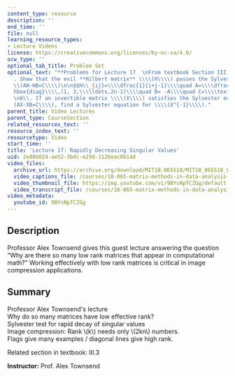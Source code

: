 ```yaml
---
content_type: resource
description: ''
end_time: ''
file: null
learning_resource_types:
- Lecture Videos
license: https://creativecommons.org/licenses/by-nc-sa/4.0/
ocw_type: ''
optional_tab_title: Problem Set
optional_text: "**Problems for Lecture 17  \nFrom textbook Section III.3**\n\n2\\\
  . Show that the evil **Hilbert matrix** \\\\(H\\\\) passes the Sylvester test \\\
  \\(AH-HB=C\\\\)\n\n$$H\\_{ij}=\\\\dfrac{1}{i+j-1}\\\\quad A=\\\\dfrac{1}{2}\\\\\
  hbox{diag}\\\\,(1, 3,\\\\ldots,2n-1)\\\\quad B= -A\\\\quad C=\\\\textbf{ones}(n)$$\n\
  \n6\\. If an invertible matrix \\\\(X\\\\) satisfies the Sylvester equation \\\\\
  (AX-XB=C\\\\), find a Sylvester equation for \\\\(X^{-1}\\\\)."
parent_title: Video Lectures
parent_type: CourseSection
related_resources_text: ''
resource_index_text: ''
resourcetype: Video
start_time: ''
title: 'Lecture 17: Rapidly Decreasing Singular Values'
uid: 2e886024-ae52-3bdc-e29d-1126eac0b14d
video_files:
  archive_url: https://archive.org/download/MIT18.065S18/MIT18_065S18_Lecture17_300k.mp4
  video_captions_file: /courses/18-065-matrix-methods-in-data-analysis-signal-processing-and-machine-learning-spring-2018/be4a3a6424585ed38c17023e863cf3dc_9BYsNpTCZGg.vtt
  video_thumbnail_file: https://img.youtube.com/vi/9BYsNpTCZGg/default.jpg
  video_transcript_file: /courses/18-065-matrix-methods-in-data-analysis-signal-processing-and-machine-learning-spring-2018/2e06fb9f2c8b5cd7ea48a6cf2994db13_9BYsNpTCZGg.pdf
video_metadata:
  youtube_id: 9BYsNpTCZGg
---
```


Description
-----------

Professor Alex Townsend gives this guest lecture answering the question “Why are there so many low rank matrices that appear in computational math?” Working effectively with low rank matrices is critical in image compression applications.

Summary
-------

Professor Alex Townsend's lecture  
Why do so many matrices have low effective rank?  
Sylvester test for rapid decay of singular values  
Image compression: Rank \\(k\\) needs only \\(2kn\\) numbers.  
Flags give many examples / diagonal lines give high rank.

Related section in textbook: III.3

**Instructor:** Prof. Alex Townsend

